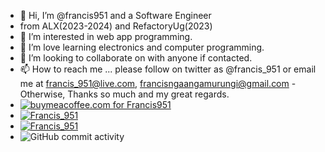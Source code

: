 - 👋 Hi, I’m @francis951 and a Software Engineer
- from ALX(2023-2024) and RefactoryUg(2023)
- 👀 I’m interested in web app programming.
- 🌱 I’m love learning electronics and computer programming.
- 💞️ I’m looking to collaborate on with anyone if contacted.
- 📫 How to reach me ... please follow on twitter as @francis_951 or email me at francis_951@live.com, francisngaangamurungi@gmail.com
-Otherwise, Thanks so much and my great regards.
- [![buymeacoffee.com for Francis951](https://img.shields.io/badge/buymeacoffee.com%20for%20Francis_951-gray?style=flat&link=https://www.buymeacoffee.com/francismurungi)](https://www.buymeacoffee.com/francismurungi)
- [![Francis_951](https://img.shields.io/badge/Francis_951-gray?style=flat&link=https://twitter.com/francis_951)](https://twitter.com/francis_951)
- [![Francis_951](https://img.shields.io/badge/Francis_951-gray?style=flat&link=https://www.python.org/)](https://www.python.org/)
- ![GitHub commit activity](https://img.shields.io/github/commit-activity/m/http%3A%2F%2Fgithub.com%2Ffrancis951/http%3A%2F%2Fgithub.com%2Ffrancis951)

<!---
francis951/francis951 is a ✨ special ✨ repository because its `README.md` (this file) appears on your GitHub profile.
You can click the Preview link to take a look at your changes.
--->
